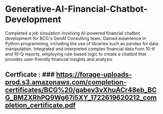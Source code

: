 # Generative-AI-Financial-Chatbot-Development

Completed a job simulation involving AI-powered financial chatbot development for BCG's GenAI Consulting team.
Gained experience in Python programming, including the use of libraries such as pandas for data manipulation.
Integrated and interpreted complex financial data from 10-K and 10-Q reports, employing rule-based logic to create a chatbot that provides user-friendly financial insights and analysis.

## Certficate : ### https://forage-uploads-prod.s3.amazonaws.com/completion-certificates/BCG%20/gabev3vXhuACr48eb_BCG_BMZXRhPQ9Wg67i5XY_1722619620212_completion_certificate.pdf

